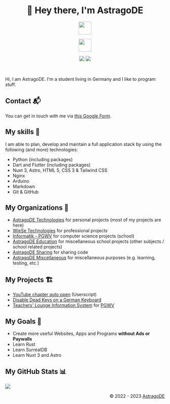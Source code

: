 <h1 align="center">👋 Hey there, I'm AstragoDE</h1>

<!-- Badges -->

<p align="center">
    <img src="https://skillicons.dev/icons?i=python,dart,flutter,rust,nuxt,astro,html,css,js,tailwind,nginx,arduino,markdown,git,github" height="40"/>
</p>

<p align="center">
    <img src="https://skillicons.dev/icons?i=linux,vscode,blender,discord" height="40"/>
</p>

<p align="center">
    <a><img src="https://hits.dwyl.com/AstragoDE/AstragoDE.svg?style=flat-square" /></a>
    <img src="https://img.shields.io/github/followers/AstragoDE?style=flat-square">
</p>
<br>


Hi, I am AstragoDE. I'm a student living in Germany and I like to program stuff.


## Contact 📬

You can get in touch with me via [this Google Form](https://docs.google.com/forms/d/e/1FAIpQLSdOZ5kqCVAjom2DfaeiOooklw_xfUqaf9RN1v2X53nldh200w/viewform?usp=sf_link).
<!-- or via [Discord](https://discord.gg/732hZegHCb). -->


## My skills 🎯

I am able to plan, develop and maintain a full application stack by using the following (and more) technologies:

- Python (including packages)
- Dart and Flutter (including packages)
- Nuxt 3, Astro, HTML 5, CSS 3 & Tailwind CSS
- Nginx
- Arduino
- Markdown
- Git & GitHub


## My Organizations 🏢

- [AstragoDE Technologies](https://github.com/AstragoDETechnologies) for personal projects (most of my projects are here)
- [WieSe Technologies](https://github.com/WieSeTechnologies) for professional projects
- [Informatik - PGWV](https://github.com/InformatikPGWV) for computer science projects (school)
- [AstragoDE Education](https://github.com/AstragoDEEducation) for miscellaneous school projects (other subjects / school related projects)
- [AstragoDE Sharing](https://github.com/AstragoDESharing) for sharing code
- [AstragoDE Miscellaneous](https://github.com/AstragoDEMiscellaneous) for miscellaneous purposes (e.g. learning, testing, etc.)


## My Projects 🏗️

- [YouTube chapter auto open](https://github.com/AstragoTech/youtube_chapter_auto_open) (Userscript)
- [Disable Dead Keys on a German Keyboard](https://github.com/AstragoDETechnologies/disable-dead-keys-german-keyboard)
- [Teachers' Lounge Information System](https://github.com/InformatikPGWV/astroTLIS) for [PGWV](http://pgwv.de)


## My Goals 🥅

- Create more useful Websites, Apps and Programs **without Ads or Paywalls**
- Learn Rust
- Learn SurrealDB
- Learn Nuxt 3 and Astro


## My GitHub Stats 📊

<p align="left">
    <img src="https://github-readme-stats.vercel.app/api?username=AstragoDE&theme=blueberry&custom_title=AstragoDE%27s%20GitHub%20Stats&count_private=true&show_icons=false&hide_border=true&line_height=20"/>
</p>

<p align="left">
<!-- <img src="https://github-readme-stats.vercel.app/api/wakatime?username=AstragoDE&api_domain=wakapi.dev&theme=blueberry&custom_title=AstragoDE%27s%20Weekly%20Coding%20Stats&layout=compact&langs_count=6&hide_border=true&line_height=20"/> -->
</p>

<p align="left">
<!-- <img src="https://github-readme-stats.vercel.app/api/top-langs/?username=AstragoDE&layout=compact&theme=blueberry&count_private=true&hide_border=true"/> -->
</p>

<!-- ### My GitHub Commits (Skyline) 🌃

- [2023 GitHub Skyline](https://skyline.github.com/AstragoDE/2023)
- [2022 GitHub Skyline](https://skyline.github.com/AstragoDE/2022)
- [2021 GitHub Skyline](https://skyline.github.com/AstragoDE/2021)
- [2020 GitHub Skyline](https://skyline.github.com/AstragoDE/2020) -->


<div align="right" style="text-align: right;">
    <p>© 2022 - 2023 <a href="https://github.com/AstragoDE">AstragoDE</a></p>
</div>
